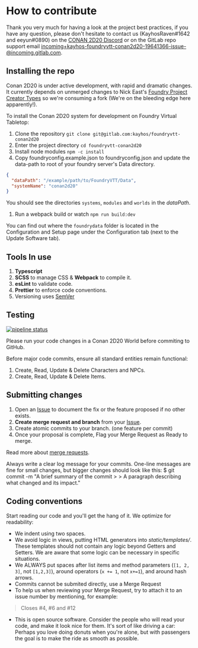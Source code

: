 # How to contribute

Thank you very much for having a look at the project best practices, if you have any question, please don't hesitate to contact us (KayhosRaven#1642 and eeyun#0890) on the [CONAN 2D20 Discord](https://discord.gg/hhbpSrtAu9) or on the GitLab repo support email [incoming+kayhos-foundryvtt-conan2d20-19641366-issue-@incoming.gitlab.com](mailto:incoming+kayhos-foundryvtt-conan2d20-19641366-issue-@incoming.gitlab.com).

## Installing the repo

Conan 2D20 is under active development, with rapid and dramatic changes. It currently depends on unmerged changes to Nick East's [Foundry Project Creator Types](https://gitlab.com/foundry-projects/foundry-pc/foundry-pc-typesTo) so we're consuming a fork (We're on the bleeding edge here apparently!).

To install the Conan 2D20 system for development on Foundry Virtual Tabletop:

1. Clone the repository `git clone git@gitlab.com:kayhos/foundryvtt-conan2d20`
1. Enter the project directory `cd foundryvtt-conan2d20`
1. Install node modules `npm -c install`
1. Copy foundryconfig.example.json to foundryconfig.json and update the data-path to root of your foundry server's Data directory.

```json
{
  "dataPath": "/example/path/to/FoundryVTT/Data",
  "systemName": "conan2d20"
}
```

You should see the directories `systems`, `modules` and `worlds` in the _dataPath_.

1. Run a webpack build or watch `npm run build:dev`

You can find out where the `foundrydata` folder is located in the Configuration and Setup page under the Configuration tab (next to the Update Software tab).

## Tools In use

1. **Typescript**
1. **SCSS** to manage CSS & **Webpack** to compile it.
1. **esLint** to validate code.
1. **Prettier** to enforce code conventions.
1. Versioning uses [SemVer](https://semver.org/)

## Testing

[![pipeline status](https://gitlab.com/kayhos/foundryvtt-conan2d20/badges/master/pipeline.svg)](https://gitlab.com/kayhos/foundryvtt-conan2d20/-/commits/master)

Please run your code changes in a Conan 2D20 World before commiting to GitHub.

Before major code commits, ensure all standard entities remain functional:

1. Create, Read, Update & Delete Characters and NPCs.
1. Create, Read, Update & Delete Items.

## Submitting changes

1. Open an [Issue](https://gitlab.com/kayhos/foundryvtt-conan2d20/-/issues/new) to document the fix or the feature proposed if no other exists.
1. **Create merge request and branch** from your [Issue](https://gitlab.com/kayhos/foundryvtt-conan2d20/-/issues/).
1. Create atomic commits to your branch. (one feature per commit)
1. Once your proposal is complete, Flag your Merge Request as Ready to merge.

Read more about [merge requests](https://docs.gitlab.com/ee/user/project/merge_requests/).

Always write a clear log message for your commits. One-line messages are fine for small changes, but bigger changes should look like this:
$ git commit -m "A brief summary of the commit > > A paragraph describing what changed and its impact."

## Coding conventions

Start reading our code and you'll get the hang of it. We optimize for readability:

- We indent using two spaces.
- We avoid logic in views, putting HTML generators into _static/templates/_. These templates should not contain any logic beyond Getters and Setters. We are aware that some logic can be necessary in specific situations.
- We ALWAYS put spaces after list items and method parameters (`[1, 2, 3]`, not `[1,2,3]`), around operators (`x += 1`, not `x+=1`), and around hash arrows.
- Commits cannot be submited directly, use a Merge Request
- To help us when reviewing your Merge Request, try to attach it to an issue number by mentioning, for example:

> Closes #4, #6 and #12

- This is open source software. Consider the people who will read your code, and make it look nice for them. It's sort of like driving a car: Perhaps you love doing donuts when you're alone, but with passengers the goal is to make the ride as smooth as possible.

